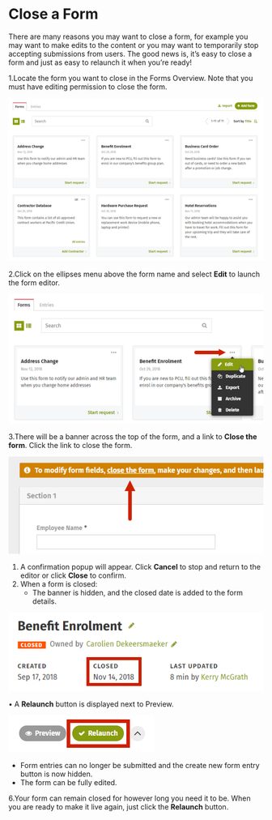 # Close a Form



There are many reasons you may want to close a form, for example you may want to make edits to the content or you may want to temporarily stop accepting submissions from users. The good news is, it’s easy to close a form and just as easy to relaunch it when you’re ready!

1.Locate the form you want to close in the Forms Overview. Note that you must have editing permission to close the form.  
  


![](../../../.gitbook/assets/1%20%2889%29.png)

2.Click on the ellipses menu above the form name and select **Edit** to launch the form editor.

![](../../../.gitbook/assets/2%20%2821%29.png)

3.There will be a banner across the top of the form, and a link to **Close the form**. Click the link to close the form.  


![](../../../.gitbook/assets/3%20%2842%29.png)



1. A confirmation popup will appear. Click **Cancel** to stop and return to the editor or click **Close** to confirm.
2. When a form is closed:
   * The banner is hidden, and the closed date is added to the form details.

![](../../../.gitbook/assets/4%20%2831%29.png)

• A **Relaunch** button is displayed next to Preview.

![](../../../.gitbook/assets/5%20%2843%29.png)



* Form entries can no longer be submitted and the create new form entry button is now hidden.
* The form can be fully edited.

6.Your form can remain closed for however long you need it to be. When you are ready to make it live again, just click the **Relaunch** button.

  
  


